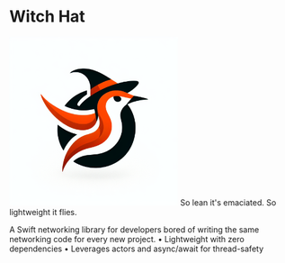 #  Witch Hat

<img src="Sources/Media.xcassets/witchhat.imageset/witchhat.png" width="300" alt="Witch Hat Logo">
So lean it's emaciated. So lightweight it flies.

A Swift networking library for developers bored of writing the same networking code for every new project. 
    •    Lightweight with zero dependencies
    •    Leverages actors and async/await for thread-safety

